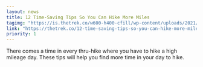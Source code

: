 ```yaml
---
layout: news
title: 12 Time-Saving Tips So You Can Hike More Miles
tagimg: "https://is.thetrek.co/w600-h400-cfill/wp-content/uploads/2021/02/03081659/Time-Saving-Tips-Featured-Image-e1612365471838.jpg"
link: "https://thetrek.co/12-time-saving-tips-so-you-can-hike-more-miles/"
priority: 1
---
```


There comes a time in every thru-hike where you have to hike a high mileage day. These tips will help you find more time in your day to hike.
